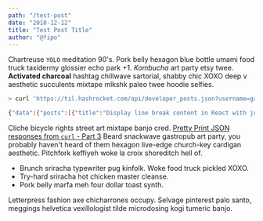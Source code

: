```yaml
---
path: "/test-post"
date: "2018-12-12"
title: "Test Post Title"
author: "@fipo"
---
```


Chartreuse `YOLO` meditation 90's. Pork belly hexagon blue bottle umami food truck taxidermy glossier echo park +1. *Kombucha* art party etsy twee. **Activated charcoal** hashtag chillwave sartorial, shabby chic XOXO deep v aesthetic succulents mixtape mlkshk paleo twee hoodie selfies.

```bash
> curl 'https://til.hashrocket.com/api/developer_posts.json?username=gabrielreis'`

{"data":{"posts":[{"title":"Display line break content in React with just CSS","slug":"mmzlajavna"},{"title":"Mutations with the graphql-client Ruby gem","slug":"xej7xtsnit"},{"title":"The rest of keyword arguments 🍕","slug":"o2wiclcyjf"}]}}%
```

Cliche bicycle rights street art mixtape banjo cred. [Pretty Print JSON responses from `curl` - Part 3](https://til.hashrocket.com/posts/9qz60qmau1-pretty-print-json-responses-from-curl-part-3) Beard snackwave gastropub art party, you probably haven't heard of them hexagon live-edge church-key cardigan aesthetic. Pitchfork keffiyeh woke la croix shoreditch hell of.

* Brunch sriracha typewriter pug kinfolk. Woke food truck pickled XOXO.
* Try-hard sriracha hot chicken master cleanse.
* Pork belly marfa meh four dollar toast synth.

Letterpress fashion axe chicharrones occupy. Selvage pinterest palo santo, meggings helvetica vexillologist tilde microdosing kogi tumeric banjo.

